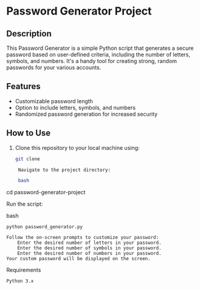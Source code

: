 # Password Generator Project

## Description
This Password Generator is a simple Python script that generates a secure password based on user-defined criteria, including the number of letters, symbols, and numbers. It's a handy tool for creating strong, random passwords for your various accounts.

## Features
- Customizable password length
- Option to include letters, symbols, and numbers
- Randomized password generation for increased security

## How to Use
1. Clone this repository to your local machine using:
   ```bash
   git clone 

    Navigate to the project directory:

    bash

cd password-generator-project

Run the script:

bash

    python password_generator.py

    Follow the on-screen prompts to customize your password:
        Enter the desired number of letters in your password.
        Enter the desired number of symbols in your password.
        Enter the desired number of numbers in your password.
    Your custom password will be displayed on the screen.

Requirements

    Python 3.x


